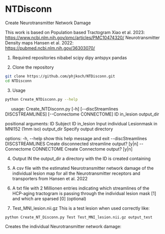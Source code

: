 # NTDisconn
Create Neurotransmitter Network Damage

This work is based on 
Population based Tractogram Xiao et al. 2023: https://www.ncbi.nlm.nih.gov/pmc/articles/PMC10474320/
Neurotransmitter Density maps Hansen et al. 2022: https://pubmed.ncbi.nlm.nih.gov/36303070/


1. Required repositories 
nibabel
scipy
dipy
antspyx
pandas

2. Clone the repository
```bash
git clone https://github.com/phjkoch/NTDisconn.git
cd NTDisconn
```


3. Usage

```bash
python Create_NTDisconn.py --help
```
&nbsp;&nbsp;&nbsp;&nbsp; usage: Create_NTDisconn.py [-h] [--discStreamlines DISCSTREAMLINES]
                       [--Connectome CONNECTOME]
                       ID in_lesion output_dir

positional arguments:
  ID                    Subject ID
  in_lesion             Input individual Lesionmask in MNI152 (1mm iso)
  output_dir            Specify output directory

options:
  -h, --help            show this help message and exit
  --discStreamlines DISCSTREAMLINES
                    Create disconnected streamline output? [y|n]
  --Connectome CONNECTOME
                    Create Connectome output? [y|n]

4. Output
IN the output_dir a directory with the ID is created containing
1. A csv file with the estimated Neurotransmitter network damage of the individual lesion map for all the Neurotransmitter receptors and transporters from Hansen et al. 2022
2. A txt file with 2 Millionen entries indicating which streamlines of the HCP-aging tractogram is passing through the individual lesion mask [1] and which are sparsed [0] (optional)


5. Test_MNI_lesion.nii.gz
This is a test lesion when used correctly like:
```bash
python Create_NT_Disconn.py Test Test_MNI_lesion.nii.gz output_test
```

Creates the individual Neurotransmitter network damage:


